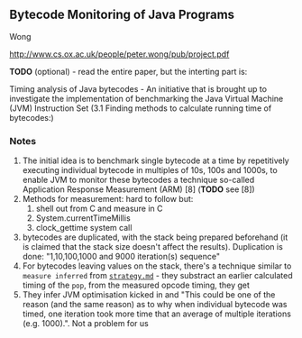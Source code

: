 ## Bytecode Monitoring of Java Programs

Wong

http://www.cs.ox.ac.uk/people/peter.wong/pub/project.pdf

**TODO** (optional) - read the entire paper, but the interting part is:

Timing  analysis  of  Java  bytecodes  -  An  initiative  that  is  brought  up  to  investigate  the  implementation  of  benchmarking  the  Java  Virtual  Machine  (JVM)  Instruction  Set
(3.1 Finding methods to calculate running time of bytecodes:)


### Notes


1. The  initial  idea  is  to  benchmark  single  bytecode  at  a  time  by  repetitively  executing  individual  bytecode  in  multiples  of  10s,  100s  and  1000s,  to  enable JVM to monitor these bytecodes a technique so-called Application Response Measurement (ARM) [8] (**TODO** see [8])
2. Methods for measurement: hard to follow but:
    1. shell out from C and measure in C
    2. System.currentTimeMillis
    3. clock_gettime system call
3. bytecodes are duplicated, with the stack being prepared beforehand (it is claimed that the stack size doesn't affect the results). Duplication is done: "1,10,100,1000 and 9000 iteration(s) sequence"
4. For bytecodes leaving values on the stack, there's a technique similar to `measure inferred` from [`strategy.md`](/docs/strategy.md) - they substract an earlier calculated timing of the `pop`, from the measured opcode timing, they get
5. They infer JVM optimisation kicked in and "This  could  be  one  of  the  reason  (and  the  same  reason)  as  to  why  when  individual  bytecode  was  timed,  one  iteration  took  more  time  that  an  average  of  multiple  iterations  (e.g. 1000).". Not a problem for us

